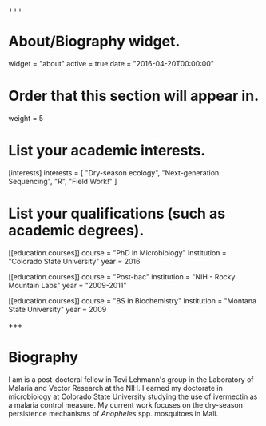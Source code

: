 +++
# About/Biography widget.
widget = "about"
active = true
date = "2016-04-20T00:00:00"

# Order that this section will appear in.
weight = 5

# List your academic interests.
[interests]
  interests = [
    "Dry-season ecology",
    "Next-generation Sequencing",
    "R",
    "Field Work!"
  ]

# List your qualifications (such as academic degrees).
[[education.courses]]
  course = "PhD in Microbiology"
  institution = "Colorado State University"
  year = 2016

[[education.courses]]
  course = "Post-bac"
  institution = "NIH - Rocky Mountain Labs"
  year = "2009-2011"

[[education.courses]]
  course = "BS in Biochemistry"
  institution = "Montana State University"
  year = 2009


 
+++

# Biography
I am is a post-doctoral fellow in Tovi Lehmann's group in the Laboratory of Malaria and Vector Research at the NIH. I earned my doctorate in microbiology at Colorado State University studying the use of ivermectin as a malaria control measure. My current work focuses on the dry-season persistence mechanisms of *Anopheles* spp. mosquitoes in Mali.